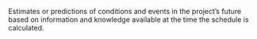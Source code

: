 Estimates or predictions of conditions and events in the project’s future based on information and 
knowledge available at the time the schedule is calculated.
